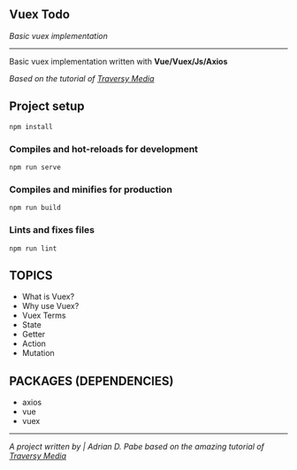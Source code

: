 ## Vuex Todo
*Basic vuex implementation*

---

Basic vuex implementation written with **Vue/Vuex/Js/Axios**

*Based on the tutorial of [Traversy Media](https://www.youtube.com/watch?v=5lVQgZzLMHc&t=197s)*

## Project setup
```
npm install
```

### Compiles and hot-reloads for development
```
npm run serve
```

### Compiles and minifies for production
```
npm run build
```

### Lints and fixes files
```
npm run lint
```

## TOPICS

- What is Vuex?
- Why use Vuex?
- Vuex Terms
- State
- Getter
- Action
- Mutation

## PACKAGES (DEPENDENCIES)

- axios
- vue
- vuex

---

*A project written by | Adrian D. Pabe based on the amazing tutorial of [Traversy Media](https://www.youtube.com/watch?v=5lVQgZzLMHc&t=197s)*
